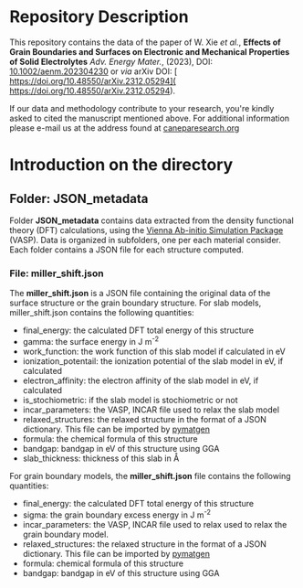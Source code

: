 # Repository Description
This repository contains the data of the paper of W. Xie *et al.*, **Effects of Grain Boundaries and Surfaces on Electronic and Mechanical Properties of Solid Electrolytes** *Adv. Energy Mater.*,  (2023), DOI: [10.1002/aenm.202304230](https://doi.org/10.1002/aenm.202304230) or *via* arXiv DOI: [
https://doi.org/10.48550/arXiv.2312.05294](
https://doi.org/10.48550/arXiv.2312.05294).

If our data and methodology contribute to your research, you're kindly asked to cited the manuscript mentioned above.
For additional information please e-mail us at the address found at [caneparesearch.org](https://caneparesearch.org)

# Introduction on the directory

## Folder: JSON_metadata

Folder **JSON_metadata** contains data extracted from the density functional theory (DFT) calculations, using the [Vienna Ab-initio Simulation Package](https://vasp.at) (VASP). Data is organized in subfolders, one per each material consider. Each folder contains a JSON file for each structure computed.

### File: miller_shift.json
The **miller_shift.json** is a JSON file containing the original data of the surface structure or the grain boundary structure.
For slab models, miller_shift.json contains the following quantities:
- final_energy: the calculated DFT total energy of this structure
- gamma: the surface energy in J m<sup>-2</sup>
- work_function: the work function of this slab model if calculated in eV
- ionization_potentail: the ionization potential of the slab model in eV, if calculated
- electron_affinity: the electron affinity of the slab model in eV, if calculated
- is_stochiometric: if the slab model is stochiometric or not
- incar_parameters: the VASP, INCAR file used to relax the slab model
- relaxed_structures: the relaxed structure in the format of a JSON dictionary. This file can be imported by [pymatgen](https://pymatgen.org) 
- formula: the chemical formula of this structure
- bandgap: bandgap in eV of this structure using GGA
- slab_thickness: thickness of this slab in &Aring;

For grain boundary models, the **miller_shift.json** file contains the following quantities:
- final_energy: the calculated DFT total energy of this structure
- sigma: the grain boundary excess energy in J m<sup>-2</sup>
- incar_parameters: the VASP, INCAR file used to relax used to relax the grain boundary model. 
- relaxed_structures: the relaxed structure in the format of a JSON dictionary. This file can be imported by [pymatgen](https://pymatgen.org)  
- formula: chemical formula of this structure
- bandgap: bandgap in eV of this structure using GGA


